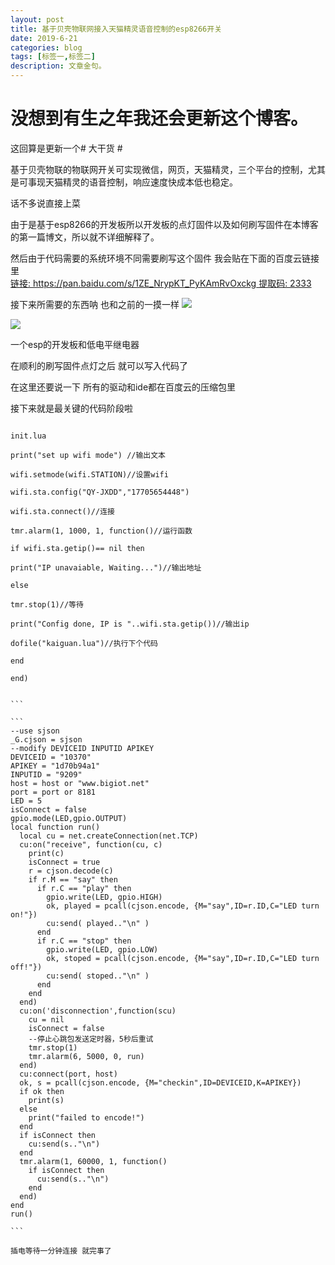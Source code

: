 ```yaml
---
layout: post
title: 基于贝壳物联网接入天猫精灵语音控制的esp8266开关
date: 2019-6-21
categories: blog
tags: [标签一,标签二]
description: 文章金句。
---
```



# 没想到有生之年我还会更新这个博客。 #

这回算是更新一个# 大干货 #

基于贝壳物联的物联网开关可实现微信，网页，天猫精灵，三个平台的控制，尤其是可事现天猫精灵的语音控制，响应速度快成本低也稳定。

话不多说直接上菜

由于是基于esp8266的开发板所以开发板的点灯固件以及如何刷写固件在本博客的第一篇博文，所以就不详细解释了。

然后由于代码需要的系统环境不同需要刷写这个固件 我会贴在下面的百度云链接里 
[</br>链接: https://pan.baidu.com/s/1ZE_NrypKT_PyKAmRvOxckg 提取码: 2333
](https://pan.baidu.com/s/1ZE_NrypKT_PyKAmRvOxckg "提取码2333")

接下来所需要的东西呐 也和之前的一摸一样
![](https://boke-1255854593.cos.ap-shanghai.myqcloud.com/%E8%B4%9D%E5%A3%B3%E7%89%A9%E8%81%94%E5%BC%80%E5%85%B3/IMG_20190621_135150.jpg)



![](https://boke-1255854593.cos.ap-shanghai.myqcloud.com/%E8%B4%9D%E5%A3%B3%E7%89%A9%E8%81%94%E5%BC%80%E5%85%B3/IMG_20190621_135153.jpg)

一个esp的开发板和低电平继电器

在顺利的刷写固件点灯之后 就可以写入代码了  

在这里还要说一下 所有的驱动和ide都在百度云的压缩包里

接下来就是最关键的代码阶段啦

```

​init.lua

print("set up wifi mode") //输出文本

wifi.setmode(wifi.STATION)//设置wifi

wifi.sta.config("QY-JXDD","17705654448")

wifi.sta.connect()//连接

tmr.alarm(1, 1000, 1, function()//运行函数

if wifi.sta.getip()== nil then

print("IP unavaiable, Waiting...")//输出地址

else

tmr.stop(1)//等待

print("Config done, IP is "..wifi.sta.getip())//输出ip

dofile("kaiguan.lua")//执行下个代码

end

end)


​```

​```
--use sjson
_G.cjson = sjson
--modify DEVICEID INPUTID APIKEY
DEVICEID = "10370"
APIKEY = "1d70b94a1"
INPUTID = "9209"
host = host or "www.bigiot.net"
port = port or 8181
LED = 5
isConnect = false
gpio.mode(LED,gpio.OUTPUT)
local function run()
  local cu = net.createConnection(net.TCP)
  cu:on("receive", function(cu, c) 
    print(c)
    isConnect = true
    r = cjson.decode(c)
    if r.M == "say" then
      if r.C == "play" then   
        gpio.write(LED, gpio.HIGH)  
        ok, played = pcall(cjson.encode, {M="say",ID=r.ID,C="LED turn on!"})
        cu:send( played.."\n" )
      end
      if r.C == "stop" then   
        gpio.write(LED, gpio.LOW)
        ok, stoped = pcall(cjson.encode, {M="say",ID=r.ID,C="LED turn off!"})
        cu:send( stoped.."\n" ) 
      end
    end
  end)
  cu:on('disconnection',function(scu)
    cu = nil
    isConnect = false
    --停止心跳包发送定时器，5秒后重试
    tmr.stop(1)
    tmr.alarm(6, 5000, 0, run)
  end)
  cu:connect(port, host)
  ok, s = pcall(cjson.encode, {M="checkin",ID=DEVICEID,K=APIKEY})
  if ok then
    print(s)
  else
    print("failed to encode!")
  end
  if isConnect then
    cu:send(s.."\n")
  end
  tmr.alarm(1, 60000, 1, function()
    if isConnect then
      cu:send(s.."\n")
    end
  end)
end
run()

​```

插电等待一分钟连接 就完事了
